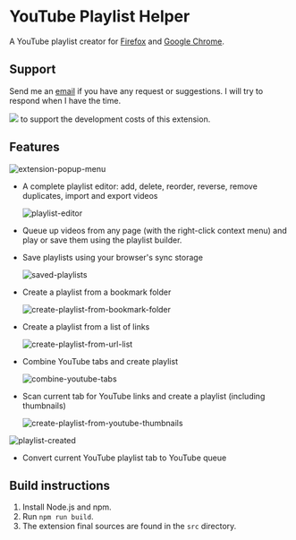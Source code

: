 # YouTube Playlist Helper

A YouTube playlist creator for [Firefox](https://addons.mozilla.org/en-US/firefox/addon/youtube-playlist-helper/) and [Google Chrome](https://chrome.google.com/webstore/detail/youtube-playlist-helper/ibdakohjhchaagmccfedeejmeillongg).

## Support

Send me an <a href="mailto:soufiane.sakhi.js@gmail.com?subject=YouTube Playlist Helper request">email</a> if you have any request or suggestions. I will try to respond when I have the time.

<a href="https://www.paypal.com/donate/?hosted_button_id=DXRGUUALQDKXW" alt="Donate">![](https://www.paypalobjects.com/en_US/i/btn/btn_donate_LG.gif)</a> to support the development costs of this extension.

## Features

![extension-popup-menu](https://raw.githubusercontent.com/soufianesakhi/youtube-playlist-helper/master/screenshots/extension-popup-menu.png)

- A complete playlist editor: add, delete, reorder, reverse, remove duplicates, import and export videos

  ![playlist-editor](https://raw.githubusercontent.com/soufianesakhi/youtube-playlist-helper/master/screenshots/playlist-editor.png)

- Queue up videos from any page (with the right-click context menu) and play or save them using the playlist builder.

- Save playlists using your browser's sync storage

  ![saved-playlists](https://raw.githubusercontent.com/soufianesakhi/youtube-playlist-helper/master/screenshots/saved-playlists.png)

- Create a playlist from a bookmark folder

  ![create-playlist-from-bookmark-folder](https://raw.githubusercontent.com/soufianesakhi/youtube-playlist-helper/master/screenshots/create-playlist-from-bookmark-folder.png)

- Create a playlist from a list of links

  ![create-playlist-from-url-list](https://raw.githubusercontent.com/soufianesakhi/youtube-playlist-helper/master/screenshots/create-playlist-from-url-list.png)

- Combine YouTube tabs and create playlist

  ![combine-youtube-tabs](https://raw.githubusercontent.com/soufianesakhi/youtube-playlist-helper/master/screenshots/combine-youtube-tabs.png)

- Scan current tab for YouTube links and create a playlist (including thumbnails)

  ![create-playlist-from-youtube-thumbnails](https://raw.githubusercontent.com/soufianesakhi/youtube-playlist-helper/master/screenshots/create-playlist-from-youtube-thumbnails.png)

![playlist-created](https://raw.githubusercontent.com/soufianesakhi/youtube-playlist-helper/master/screenshots/playlist-created.png)

- Convert current YouTube playlist tab to YouTube queue

## Build instructions

1. Install Node.js and npm.
2. Run `npm run build`.
3. The extension final sources are found in the `src` directory.
